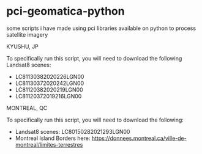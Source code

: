 # pci-geomatica-python
some scripts i have made using pci libraries available on python to process satellite imagery

KYUSHU, JP

To specifically run this script, you will need to download the following Landsat8 scenes:
- LC81130382020226LGN00
- LC81130372020242LGN00
- LC81120382020219LGN00
- LC81120372019216LGN00

MONTREAL, QC

To specifically run this script, you will need to download the following:
- Landsat8 scenes: LC80150282021293LGN00
- Montreal Island Borders here: https://donnees.montreal.ca/ville-de-montreal/limites-terrestres

